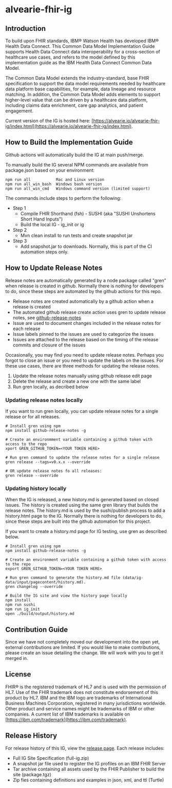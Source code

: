 # alvearie-fhir-ig

## Introduction


To build upon FHIR standards, IBM® Watson Health has developed IBM® Health Data Connect. This Common Data Model Implementation Guide supports Health Data Connect data interoperability for a cross-section of healthcare use cases, and refers to the model defined by this implementation guide as the IBM Health Data Connect Common Data Model.

The Common Data Model extends the industry-standard, base FHIR specification to support the data model requirements needed by healthcare data platform base capabilities, for example, data lineage and resource matching. In addition, the Common Data Model adds elements to support higher-level value that can be driven by a healthcare data platform, including claims data enrichment, care gap analytics, and patient engagement.

Current version of the IG is hosted here:  [https://alvearie.io/alvearie-fhir-ig/index.html](https://alvearie.io/alvearie-fhir-ig/index.html).

## How to Build the Implementation Guide

  Github actions will automatically build the IG at main push/merge.
  
  To manually build the IG several NPM commands are available from package.json based on your environment:

    npm run all           Mac and Linux version
	npm run all_win_bash  Windows bash version 
	npm run all_win_cmd   Windows command version (limited support)

The commands include steps to perform the following:
* Step 1
    * Compile FHIR Shorthand (fsh) - SUSHI (aka "SUSHI Unshortens Short Hand Inputs")
    * Build the local IG - ig_init or ig
* Step 2
    * Mvn clean install to run tests and create snapshot jar
* Step 3
    * Add snapshot.jar to downloads. Normally, this is part of the CI automation steps only.

## How to Update Release Notes

Release notes are automatically generated by a node package called "gren" when release is created in github.  Normally there is nothing for developers to do, since these steps are automated by the github actions for this repo.

* Release notes are created automatically by a github action when a release is created
* The automated github release create action uses gren to update release notes, see [github-release-notes](https://github-tools.github.io/github-release-notes/concept.html)
* Issue are used to document changes included in the release notes for each release
* Issue labels pinned to the issues are used to categorize the issues
* Issues are attached to the release based on the timing of the release commits and closure of the issues

Occasionally, you may find you need to update release notes.  Perhaps you forgot to close an issue or you need to update the labels on the issues. For these use cases, there are three methods for updating the release notes.

1. Update the release notes manually using github release edit page
2. Delete the release and create a new one with the same label
3. Run gren locally, as decribed below
   
### Updating release notes locally
If you want to run gren locally, you can update release notes for a single release or for all releases.  

```console
# Install gren using npm
npm install github-release-notes -g

# Create an environmment variable containing a github token with access to the repo
xport GREN_GITHUB_TOKEN=<YOUR TOKEN HERE>

# Run gren command to update the release notes for a single release
gren release --tags=v0.x.x --override

# OR update release notes fo all releases:
gren release --override
```

### Updating history locally
When the IG is released, a new history.md is generated based on closed issues.  The history is created using the same gren library that builds the release notes. The history.md is used by the sushi/publish process to add a history.html page to the IG. Normally there is nothing for developers to do, since these steps are built into the github automation for this project.

If you want to create a history.md page for IG testing, use gren as described below.

```console
# Install gren using npm
npm install github-release-notes -g

# Create an environment variable containing a github token with access to the repo
export GREN_GITHUB_TOKEN=<YOUR TOKEN HERE>

# Run gren command to generate the history.md file (data/ig-data/input/pagecontent/history.md).
gren changelog --override

# Build the IG site and view the history page locally
npm install
npm run sushi
npm run ig_init
open ./build/output/history.md
```

## Contribution Guide

Since we have not completely moved our development into the open yet, external contributions are limited. If you would like to make contributions, please create an issue detailing the change. We will work with you to get it merged in.

## License

FHIR® is the registered trademark of HL7 and is used with the permission of HL7. Use of the FHIR trademark does not constitute endorsement of this product by HL7.
IBM and the IBM logo are trademarks of International Business Machines Corporation, registered in many jurisdictions worldwide. Other product and service names might be trademarks of IBM or other companies. A current list of IBM trademarks is available on [https://ibm.com/trademark](https://ibm.com/trademark).

## Release History

For release history of this IG, view the [release page](https://github.com/Alvearie/alvearie-fhir-ig/releases). Each release includes:

- Full IG Site Specification (full-ig.zip)
- A snapshot jar file used to register the IG profiles on an IBM FHIR Server
- Tar archive containing all assets used by the FHIR Publisher to build the site (package.tgz)
- Zip fies containing definitions and examples in json, xml, and ttl (Turtle)
